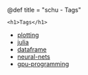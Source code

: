 @def title = "schu - Tags"

~~~
<h1>Tags</h1>
~~~

- [plotting](tag/plotting)
- [julia](tag/julia)
- [dataframe](tag/dataframe)
- [neural-nets](tag/neural-nets)
- [gpu-programming](tag/gpu-programming)

